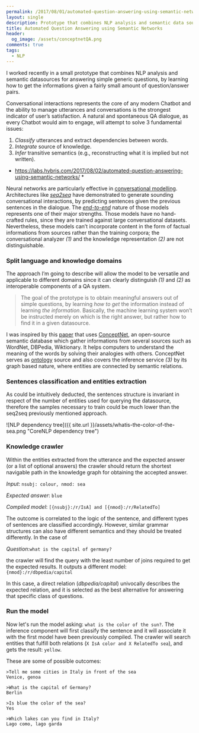 ```yaml
---
permalink: /2017/08/01/automated-question-answering-using-semantic-networks
layout: single
description: Prototype that combines NLP analysis and semantic data sources for answering simple generic questions, by learning how to get the informations given a fairly small amount of question/answer pairs.
title: Automated Question Answering using Semantic Networks
header:
  og_image: /assets/conceptnetQA.png
comments: true
tags:
  - NLP
---
```

I worked recently in a small prototype that combines NLP analysis and semantic datasources
for answering simple generic questions, by learning how to get the informations given a fairly small amount of question/answer pairs.

Conversational interactions represents the core of any modern Chatbot and the ability to manage utterances and conversations
is the strongest indicator of user’s satisfaction.
A natural and spontaneous QA dialogue, as every Chatbot would aim to engage, will attempt to solve 3 fundamental issues:
1. *Classify* utterances and extract dependencies between words.
2. *Integrate* source of knowledge.
3. *Infer* transitive semantics (e.g., reconstructing what it is implied but not written).

* https://labs.hybris.com/2017/08/02/automated-question-answering-using-semantic-networks/ *

Neural networks are particularly effective in [conversational modelling](https://arxiv.org/abs/1506.05869 "Neural Conversational Model").
Architectures like [*seq2seq*](https://papers.nips.cc/paper/5346-sequence-to-sequence-learning-with-neural-networks.pdf)
have demonstrated to generate sounding conversational interactions, by predicting sentences given the previous sentences in the dialogue.
The [*end-to-end*](https://www.quora.com/What-does-it-mean-for-a-neural-network-to-be-trained-end-to-end)
nature of those models represents one of their major strengths. Those models have no hand-crafted rules, since
they are trained against large conversational datasets.  
Nevertheless, these models can’t incorporate content in the form of factual informations from sources
rather than the training corpora; the conversational analyzer *(1)*  and the knowledge representation *(2)* are not distinguishable.

### Split language and knowledge domains
The approach I’m going to describe will allow the model to be versatile and applicable to different domains
since it can clearly distinguish *(1)* and *(2)* as interoperable components of a QA system.

>The goal of the prototype is to obtain meaningful answers out of simple questions,
by learning *how to get* the information instead of learning *the information*.
Basically, the machine learning system won’t be instructed merely on which is the right answer, but rather how to find it in a given datasource.

I was inspired by this [paper](https://aboteanu.github.io/pdf/AAAI2015.pdf "Solving and Explaining Analogy Questions Using Semantic Networks")
that uses [ConceptNet](http://conceptnet.io/), an open-source semantic database which gather informations from several sources such as WordNet, DBPedia, Wiktionary. It helps computers to understand the meaning of the words by solving their analogies with others. ConceptNet serves as [ontology](https://en.wikipedia.org/wiki/Ontology) source and also covers the inference  service *(3)* by its graph based nature, where entities are connected by semantic relations.

### Sentences classification and entities extraction
As could be intuitively deducted, the sentences structure is invariant in respect of the number of entities used for querying the datasource, therefore the samples necessary to train could be much lower than the seq2seq previously mentioned approach.

![NLP dependency tree]({{ site.url }}/assets/whatis-the-color-of-the-sea.png "CoreNLP dependency tree")

### Knowledge crawler
Within the entities extracted from the utterance and the expected answer (or a list of optional answers) the crawler should return the shortest navigable path in the knowledge graph for obtaining the accepted answer.

*Input*: `nsubj: colour, nmod: sea`

*Expected answer*: `blue`

*Compiled model*: `[{nsubj}:/r/IsA] and [{nmod}:/r/RelatedTo]`

The outcome is correlated to the logic of the sentence, and different types of sentences are classified accordingly.
However, similar grammar structures can also have different semantics and they should be treated differently. In the case of

*Question*:`what is the capital of germany?`

the crawler will find the query with the least number of joins required to get the expected results. It outputs a different model: `{nmod}:/r/dbpedia/capital`

In this case, a direct relation (*dbpedia/capital*) univocally describes the expected relation, and it is selected as the best alternative for answering that specific class of questions.

### Run the model
Now let's run the model asking: `what is the color of the sun?`. The inference component will first classify the sentence and it will associate it with the first model have been previously compiled.
The crawler will search entities that fulfill both relations (`X IsA color and X RelatedTo sea`), and gets the result: `yellow`.

These are some of possible outcomes:

```
>Tell me some cities in Italy in front of the sea
Venice, genoa

>What is the capital of Germany?
Berlin

>Is blue the color of the sea?
Yes

>Which lakes can you find in Italy?
Lago como, lago garda
```